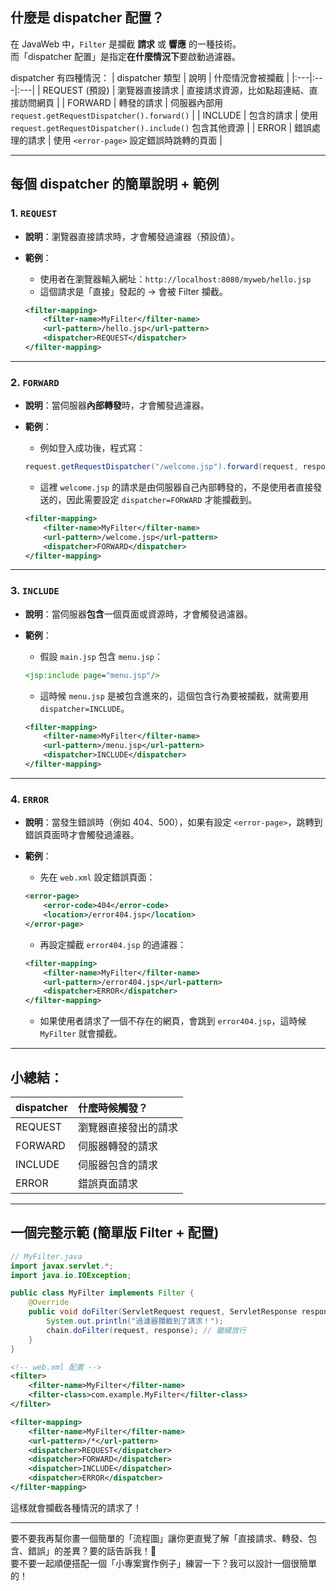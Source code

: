 ## 什麼是 dispatcher 配置？

在 JavaWeb 中，`Filter` 是攔截 **請求** 或 **響應** 的一種技術。  
而「dispatcher 配置」是指定**在什麼情況下**要啟動過濾器。

dispatcher 有四種情況：
| dispatcher 類型 | 說明 | 什麼情況會被攔截 |
|:---|:---|:---|
| REQUEST (預設) | 瀏覽器直接請求 | 直接請求資源，比如點超連結、直接訪問網頁 |
| FORWARD | 轉發的請求 | 伺服器內部用 `request.getRequestDispatcher().forward()` |
| INCLUDE | 包含的請求 | 使用 `request.getRequestDispatcher().include()` 包含其他資源 |
| ERROR | 錯誤處理的請求 | 使用 `<error-page>` 設定錯誤時跳轉的頁面 |

---

## 每個 dispatcher 的簡單說明 + 範例

### 1. `REQUEST`
- **說明**：瀏覽器直接請求時，才會觸發過濾器（預設值）。
- **範例**：
    - 使用者在瀏覽器輸入網址：`http://localhost:8080/myweb/hello.jsp`
    - 這個請求是「直接」發起的 → 會被 Filter 攔截。

    ```xml
    <filter-mapping>
        <filter-name>MyFilter</filter-name>
        <url-pattern>/hello.jsp</url-pattern>
        <dispatcher>REQUEST</dispatcher>
    </filter-mapping>
    ```

---

### 2. `FORWARD`
- **說明**：當伺服器**內部轉發**時，才會觸發過濾器。
- **範例**：
    - 例如登入成功後，程式寫：

    ```java
    request.getRequestDispatcher("/welcome.jsp").forward(request, response);
    ```
    - 這裡 `welcome.jsp` 的請求是由伺服器自己內部轉發的，不是使用者直接發送的，因此需要設定 `dispatcher=FORWARD` 才能攔截到。

    ```xml
    <filter-mapping>
        <filter-name>MyFilter</filter-name>
        <url-pattern>/welcome.jsp</url-pattern>
        <dispatcher>FORWARD</dispatcher>
    </filter-mapping>
    ```

---

### 3. `INCLUDE`
- **說明**：當伺服器**包含**一個頁面或資源時，才會觸發過濾器。
- **範例**：
    - 假設 `main.jsp` 包含 `menu.jsp`：

    ```jsp
    <jsp:include page="menu.jsp"/>
    ```
    - 這時候 `menu.jsp` 是被包含進來的，這個包含行為要被攔截，就需要用 `dispatcher=INCLUDE`。

    ```xml
    <filter-mapping>
        <filter-name>MyFilter</filter-name>
        <url-pattern>/menu.jsp</url-pattern>
        <dispatcher>INCLUDE</dispatcher>
    </filter-mapping>
    ```

---

### 4. `ERROR`
- **說明**：當發生錯誤時（例如 404、500），如果有設定 `<error-page>`，跳轉到錯誤頁面時才會觸發過濾器。
- **範例**：
    - 先在 `web.xml` 設定錯誤頁面：

    ```xml
    <error-page>
        <error-code>404</error-code>
        <location>/error404.jsp</location>
    </error-page>
    ```

    - 再設定攔截 `error404.jsp` 的過濾器：

    ```xml
    <filter-mapping>
        <filter-name>MyFilter</filter-name>
        <url-pattern>/error404.jsp</url-pattern>
        <dispatcher>ERROR</dispatcher>
    </filter-mapping>
    ```

    - 如果使用者請求了一個不存在的網頁，會跳到 `error404.jsp`，這時候 `MyFilter` 就會攔截。

---

## 小總結：

| dispatcher | 什麼時候觸發？ |
|:---|:---|
| REQUEST | 瀏覽器直接發出的請求 |
| FORWARD | 伺服器轉發的請求 |
| INCLUDE | 伺服器包含的請求 |
| ERROR | 錯誤頁面請求 |

---

## 一個完整示範 (簡單版 Filter + 配置)

```java
// MyFilter.java
import javax.servlet.*;
import java.io.IOException;

public class MyFilter implements Filter {
    @Override
    public void doFilter(ServletRequest request, ServletResponse response, FilterChain chain) throws IOException, ServletException {
        System.out.println("過濾器攔截到了請求！");
        chain.doFilter(request, response); // 繼續放行
    }
}
```

```xml
<!-- web.xml 配置 -->
<filter>
    <filter-name>MyFilter</filter-name>
    <filter-class>com.example.MyFilter</filter-class>
</filter>

<filter-mapping>
    <filter-name>MyFilter</filter-name>
    <url-pattern>/*</url-pattern>
    <dispatcher>REQUEST</dispatcher>
    <dispatcher>FORWARD</dispatcher>
    <dispatcher>INCLUDE</dispatcher>
    <dispatcher>ERROR</dispatcher>
</filter-mapping>
```

這樣就會攔截各種情況的請求了！

---

要不要我再幫你畫一個簡單的「流程圖」讓你更直覺了解「直接請求、轉發、包含、錯誤」的差異？要的話告訴我！🌟  
要不要一起順便搭配一個「小專案實作例子」練習一下？我可以設計一個很簡單的！